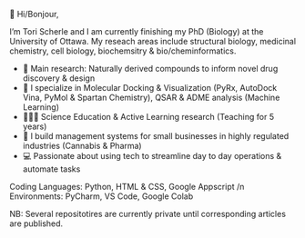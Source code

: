 👋 Hi/Bonjour,

I’m Tori Scherle and I am currently finishing my PhD (Biology) at the University of Ottawa. My reseach areas include structural biology, medicinal chemistry, cell biology, biochemsitry & bio/cheminformatics. 
 
- 👀 Main research: Naturally derived compounds to inform novel drug discovery & design
- 🧬 I specialize in Molecular Docking & Visualization (PyRx, AutoDock Vina, PyMol & Spartan Chemistry), QSAR & ADME analysis (Machine Learning)
- 👩🏼‍🏫 Science Education & Active Learning research (Teaching for 5 years)
- 🌱 I build management systems for small businesses in highly regulated industries (Cannabis & Pharma)
- 💻 Passionate about using tech to streamline day to day operations & automate tasks

Coding Languages: Python, HTML & CSS, Google Appscript /n
Environments: PyCharm, VS Code, Google Colab

NB: Several repositotires are currently private until corresponding articles are published. 
<!---
torischerle/torischerle is a ✨ special ✨ repository because its `README.md` (this file) appears on your GitHub profile.
You can click the Preview link to take a look at your changes.
--->
